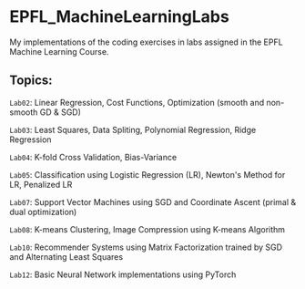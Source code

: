 # EPFL_MachineLearningLabs

My implementations of the coding exercises in labs assigned in the EPFL Machine Learning Course.

## Topics:

`Lab02`: Linear Regression, Cost Functions, Optimization (smooth and non-smooth GD & SGD)

`Lab03`: Least Squares, Data Spliting, Polynomial Regression, Ridge Regression

`Lab04`: K-fold Cross Validation, Bias-Variance

`Lab05`: Classification using Logistic Regression (LR), Newton's Method for LR, Penalized LR

`Lab07`: Support Vector Machines using SGD and Coordinate Ascent (primal & dual optimization)

`Lab08`: K-means Clustering, Image Compression using K-means Algorithm

`Lab10`: Recommender Systems using Matrix Factorization trained by SGD and Alternating Least Squares 

`Lab12`: Basic Neural Network implementations using PyTorch
